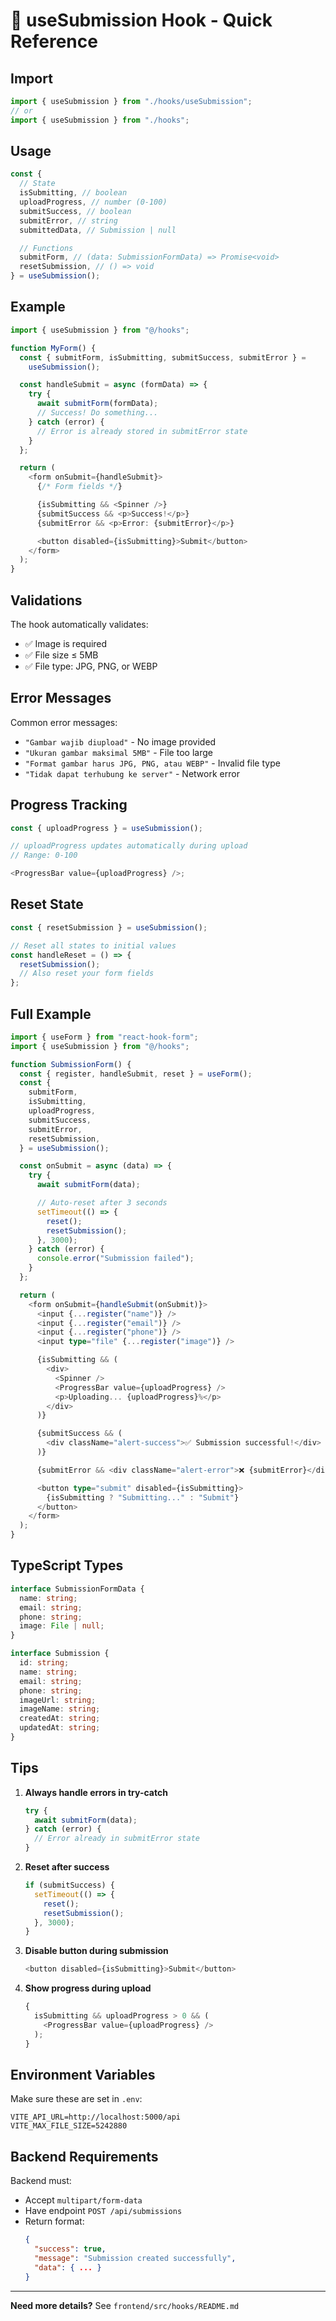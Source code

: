 # 🎣 useSubmission Hook - Quick Reference

## Import

```typescript
import { useSubmission } from "./hooks/useSubmission";
// or
import { useSubmission } from "./hooks";
```

## Usage

```typescript
const {
  // State
  isSubmitting, // boolean
  uploadProgress, // number (0-100)
  submitSuccess, // boolean
  submitError, // string
  submittedData, // Submission | null

  // Functions
  submitForm, // (data: SubmissionFormData) => Promise<void>
  resetSubmission, // () => void
} = useSubmission();
```

## Example

```typescript
import { useSubmission } from "@/hooks";

function MyForm() {
  const { submitForm, isSubmitting, submitSuccess, submitError } =
    useSubmission();

  const handleSubmit = async (formData) => {
    try {
      await submitForm(formData);
      // Success! Do something...
    } catch (error) {
      // Error is already stored in submitError state
    }
  };

  return (
    <form onSubmit={handleSubmit}>
      {/* Form fields */}

      {isSubmitting && <Spinner />}
      {submitSuccess && <p>Success!</p>}
      {submitError && <p>Error: {submitError}</p>}

      <button disabled={isSubmitting}>Submit</button>
    </form>
  );
}
```

## Validations

The hook automatically validates:

- ✅ Image is required
- ✅ File size ≤ 5MB
- ✅ File type: JPG, PNG, or WEBP

## Error Messages

Common error messages:

- `"Gambar wajib diupload"` - No image provided
- `"Ukuran gambar maksimal 5MB"` - File too large
- `"Format gambar harus JPG, PNG, atau WEBP"` - Invalid file type
- `"Tidak dapat terhubung ke server"` - Network error

## Progress Tracking

```typescript
const { uploadProgress } = useSubmission();

// uploadProgress updates automatically during upload
// Range: 0-100

<ProgressBar value={uploadProgress} />;
```

## Reset State

```typescript
const { resetSubmission } = useSubmission();

// Reset all states to initial values
const handleReset = () => {
  resetSubmission();
  // Also reset your form fields
};
```

## Full Example

```typescript
import { useForm } from "react-hook-form";
import { useSubmission } from "@/hooks";

function SubmissionForm() {
  const { register, handleSubmit, reset } = useForm();
  const {
    submitForm,
    isSubmitting,
    uploadProgress,
    submitSuccess,
    submitError,
    resetSubmission,
  } = useSubmission();

  const onSubmit = async (data) => {
    try {
      await submitForm(data);

      // Auto-reset after 3 seconds
      setTimeout(() => {
        reset();
        resetSubmission();
      }, 3000);
    } catch (error) {
      console.error("Submission failed");
    }
  };

  return (
    <form onSubmit={handleSubmit(onSubmit)}>
      <input {...register("name")} />
      <input {...register("email")} />
      <input {...register("phone")} />
      <input type="file" {...register("image")} />

      {isSubmitting && (
        <div>
          <Spinner />
          <ProgressBar value={uploadProgress} />
          <p>Uploading... {uploadProgress}%</p>
        </div>
      )}

      {submitSuccess && (
        <div className="alert-success">✅ Submission successful!</div>
      )}

      {submitError && <div className="alert-error">❌ {submitError}</div>}

      <button type="submit" disabled={isSubmitting}>
        {isSubmitting ? "Submitting..." : "Submit"}
      </button>
    </form>
  );
}
```

## TypeScript Types

```typescript
interface SubmissionFormData {
  name: string;
  email: string;
  phone: string;
  image: File | null;
}

interface Submission {
  id: string;
  name: string;
  email: string;
  phone: string;
  imageUrl: string;
  imageName: string;
  createdAt: string;
  updatedAt: string;
}
```

## Tips

1. **Always handle errors in try-catch**

   ```typescript
   try {
     await submitForm(data);
   } catch (error) {
     // Error already in submitError state
   }
   ```

2. **Reset after success**

   ```typescript
   if (submitSuccess) {
     setTimeout(() => {
       reset();
       resetSubmission();
     }, 3000);
   }
   ```

3. **Disable button during submission**

   ```typescript
   <button disabled={isSubmitting}>Submit</button>
   ```

4. **Show progress during upload**
   ```typescript
   {
     isSubmitting && uploadProgress > 0 && (
       <ProgressBar value={uploadProgress} />
     );
   }
   ```

## Environment Variables

Make sure these are set in `.env`:

```env
VITE_API_URL=http://localhost:5000/api
VITE_MAX_FILE_SIZE=5242880
```

## Backend Requirements

Backend must:

- Accept `multipart/form-data`
- Have endpoint `POST /api/submissions`
- Return format:
  ```json
  {
    "success": true,
    "message": "Submission created successfully",
    "data": { ... }
  }
  ```

---

**Need more details?** See `frontend/src/hooks/README.md`
